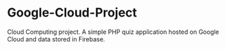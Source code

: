 # Google-Cloud-Project
Cloud Computing project. A simple PHP quiz application hosted on Google Cloud and data stored in Firebase.
